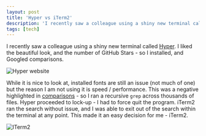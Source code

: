 ```yaml
---
layout: post
title: 'Hyper vs iTerm2'
description: 'I recently saw a colleague using a shiny new terminal called Hyper. I liked the beautiful look, and the number of GitHub Stars - so I installed, and Googled comparisons.'
tags: [tech]
---
```


I recently saw a colleague using a shiny new terminal called [Hyper](https://hyper.is/). I liked the beautiful look, and the number of GitHub Stars - so I installed, and Googled comparisons.

![Hyper website](/assets/hyperwebsite.png)

While it is nice to look at, installed fonts are still an issue (not much of one) but the reason I am not using it is speed / performance. This was a negative highlighted in [comparisons](https://www.slant.co/topics/525/versus/~iterm2_vs_terminal-app_vs_hyper) - so I ran a recursive ```grep``` across thousands of files. Hyper proceeded to lock-up - I had to force quit the program. iTerm2 ran the search without issue, and I was able to exit out of the search within the terminal at any point. This made it an easy decision for me - iTerm2.

![ITerm2](/assets/iterm2.png)